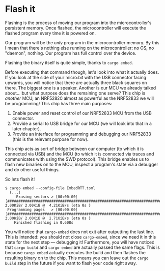 # Flash it

Flashing is the process of moving our program into the microcontroller's persistent memory. Once
flashed, the microcontroller will execute the flashed program every time it is powered on.

Our program will be the *only* program in the microcontroller memory.  By this I mean that there's
nothing else running on the microcontroller: no OS, no "daemon", nothing. Our program has full
control over the device.

Flashing the binary itself is quite simple, thanks to `cargo embed`.

Before executing that command though, let's look into what it actually does. If you look at the side
of your micro:bit with the USB connector facing upwards, you will notice that there are actually
three black squares on there. The biggest one is a speaker. Another is our MCU we already talked
about… but what purpose does the remaining one serve? This chip is *another* MCU, an NRF52820 almost
as powerful as the NRF52833 we will be programming! This chip has three main purposes:

1. Enable power and reset control of our NRF52833 MCU from the USB connector.
2. Provide a serial to USB bridge for our MCU (we will look into that in a later chapter).
3. Provide an interface for programming and debugging our NRF52833 (this is the relevant purpose for
   now).

This chip acts as sort of bridge between our computer (to which it is connected via USB) and the MCU
(to which it is connected via traces and communicates with using the SWD protocol). This bridge
enables us to flash new binaries on to the MCU, inspect a program's state via a debugger and do
other useful things.

So lets flash it!

```console
$ cargo embed --config-file EmbedRTT.toml
  (...)
     Erasing sectors ✔ [00:00:00] [####################################################################################################################################################]  2.00KiB/ 2.00KiB @  4.21KiB/s (eta 0s )
 Programming pages   ✔ [00:00:00] [####################################################################################################################################################]  2.00KiB/ 2.00KiB @  2.71KiB/s (eta 0s )
    Finished flashing in 0.608s
```

You will notice that `cargo-embed` does not exit after outputting the last line. This is intended:
you should not close `cargo-embed`, since we need it in this state for the next step — debugging it!
Furthermore, you will have noticed that `cargo build` and `cargo embed` are actually passed the same
flags. This is because `cargo embed` actually executes the build and then flashes the resulting
binary on to the chip. This means you can leave out the `cargo build` step in the future if you want
to flash your code right away.
